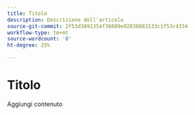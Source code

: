 ```yaml
---
title: Titolo
description: Descrizione dell'articolo
source-git-commit: 2f53d3891354f36609e92836883133c1f53c4334
workflow-type: tm+mt
source-wordcount: '8'
ht-degree: 25%

---
```


# Titolo

Aggiungi contenuto
